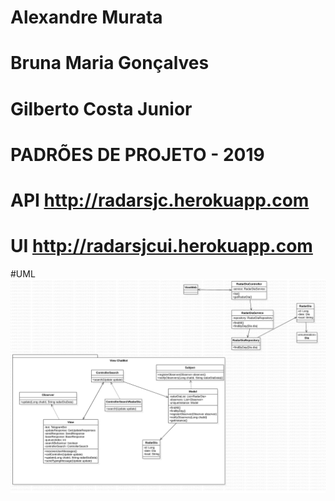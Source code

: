 # Alexandre Murata
# Bruna Maria Gonçalves
# Gilberto Costa Junior

# PADRÕES DE PROJETO - 2019

# API http://radarsjc.herokuapp.com
# UI http://radarsjcui.herokuapp.com


#UML
![uml](https://github.com/Gil-cos/Padroes_Projeto/blob/master/radar%20uml.png)

